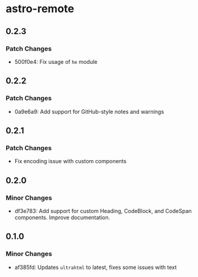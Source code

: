 # astro-remote

## 0.2.3

### Patch Changes

- 500f0e4: Fix usage of `he` module

## 0.2.2

### Patch Changes

- 0a9e6a9: Add support for GitHub-style notes and warnings

## 0.2.1

### Patch Changes

- Fix encoding issue with custom components

## 0.2.0

### Minor Changes

- df3e783: Add support for custom Heading, CodeBlock, and CodeSpan components. Improve documentation.

## 0.1.0

### Minor Changes

- af385fd: Updates `ultrahtml` to latest, fixes some issues with text

